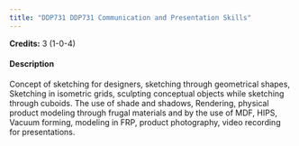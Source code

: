 ```yaml
---
title: "DDP731 DDP731 Communication and Presentation Skills"
---
```

**Credits:** 3 (1-0-4)

#### Description
Concept of sketching for designers, sketching through geometrical shapes, Sketching in isometric grids, sculpting conceptual objects while sketching through cuboids. The use of shade and shadows, Rendering, physical product modeling through frugal materials and by the use of MDF, HIPS, Vacuum forming, modeling in FRP, product photography, video recording for presentations.